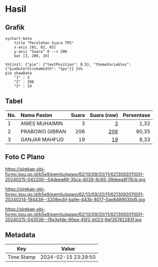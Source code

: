 # Hasil

## Grafik

```mermaid
xychart-beta
    title "Perolehan Suara TPS"
    x-axis [01, 02, 03]
    y-axis "Suara" 0 --> 206
    bar [3, 206, 19]
```

```mermaid
%%{init: {"pie": {"textPosition": 0.5}, "themeVariables": {"pieOuterStrokeWidth": "5px"}} }%%
pie showData
    "1" : 3
    "2" : 206
    "3" : 19
```

## Tabel

| No. | Nama Paslon    | Suara | Suara (raw) | Persentase |
|:--- |:-------------- | -----:| -----------:| ----------:|
| 1   | ANIES MUHAIMIN | 3     | [3][p-1]    | 1,32       |
| 2   | PRABOWO GIBRAN | 206   | [206][p-2]  | 90,35      |
| 3   | GANJAR MAHFUD  | 19    | [19][p-3]   | 8,33       |


[p-1]: https://github.com/gigit-pemilu/pemilu-2024-62-kalimantan-tengah/blob/main/pilpres/hitung-suara/sub/62-kalimantan-tengah/sub/13-barito-timur/sub/09-paku/sub/2011-kupang-baru/sub/001-tps/sub/paslon-1.txt
[p-2]: https://github.com/gigit-pemilu/pemilu-2024-62-kalimantan-tengah/blob/main/pilpres/hitung-suara/sub/62-kalimantan-tengah/sub/13-barito-timur/sub/09-paku/sub/2011-kupang-baru/sub/001-tps/sub/paslon-2.txt
[p-3]: https://github.com/gigit-pemilu/pemilu-2024-62-kalimantan-tengah/blob/main/pilpres/hitung-suara/sub/62-kalimantan-tengah/sub/13-barito-timur/sub/09-paku/sub/2011-kupang-baru/sub/001-tps/sub/paslon-3.txt

## Foto C Plano

https://sirekap-obj-formc.kpu.go.id/b5e9/pemilu/ppwp/62/13/09/20/11/6213092011001-20240215-042200--54deea88-35ca-4028-8c65-39deea8f78cb.jpg

https://sirekap-obj-formc.kpu.go.id/b5e9/pemilu/ppwp/62/13/09/20/11/6213092011001-20240214-194438--3208ecbf-ba9e-443b-8017-0ae8489030d5.jpg

https://sirekap-obj-formc.kpu.go.id/b5e9/pemilu/ppwp/62/13/09/20/11/6213092011001-20240215-043536--19a3efde-90ea-45f2-b023-6ef35782283f.jpg


## Metadata

| Key        | Value               |
| ---------- | ------------------- |
| Time Stamp | 2024-02-15 23:29:50 |




